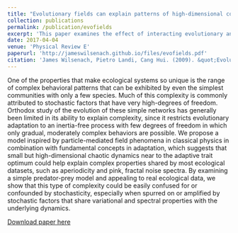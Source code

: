 ```yaml
---
title: "Evolutionary fields can explain patterns of high-dimensional complexity in ecology"
collection: publications
permalink: /publication/evofields
excerpt: 'This paper examines the effect of interacting evolutionary and ecological time scales on the complexity of predator-prey systems. Specifically, how characteristic noise signatures can resemble common forms of noise seen in nature.<br/><img src='/images/evofields.png'>'
date: 2017-04-04
venue: 'Physical Review E'
paperurl: 'http://jameswilsenach.github.io/files/evofields.pdf'
citation: 'James Wilsenach, Pietro Landi, Cang Hui. (2009). &quot;Evolutionary fields can explain patterns of high-dimensional complexity in ecology.&quot; <i>Physical Review E</i>. 95(4).'
---
```

One of the properties that make ecological systems so unique is the range of complex behavioral patterns that can be exhibited by even the simplest communities with only a few species. Much of this complexity is commonly attributed to stochastic factors that have very high-degrees of freedom. Orthodox study of the evolution of these simple networks has generally been limited in its ability to explain complexity, since it restricts evolutionary adaptation to an inertia-free process with few degrees of freedom in which only gradual, moderately complex behaviors are possible. We propose a model inspired by particle-mediated field phenomena in classical physics in combination with fundamental concepts in adaptation, which suggests that small but high-dimensional chaotic dynamics near to the adaptive trait optimum could help explain complex properties shared by most ecological datasets, such as aperiodicity and pink, fractal noise spectra. By examining a simple predator-prey model and appealing to real ecological data, we show that this type of complexity could be easily confused for or confounded by stochasticity, especially when spurred on or amplified by stochastic factors that share variational and spectral properties with the underlying dynamics.

[Download paper here](http://jameswilsenach.github.io/files/evofields.pdf)